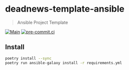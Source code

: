 # deadnews-template-ansible

> Ansible Project Template

[![Main](https://github.com/DeadNews/deadnews-template-ansible/actions/workflows/main.yml/badge.svg)](https://github.com/DeadNews/deadnews-template-ansible/actions/workflows/main.yml)
[![pre-commit.ci](https://results.pre-commit.ci/badge/github/DeadNews/deadnews-template-ansible/main.svg)](https://results.pre-commit.ci/latest/github/DeadNews/deadnews-template-ansible/main)

## Install

```sh
poetry install --sync
poetry run ansible-galaxy install -r requirements.yml
```
